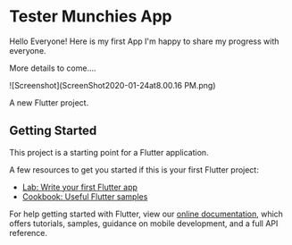 # Tester Munchies App
Hello Everyone!
Here is my first App I'm happy to share my progress with everyone.


More details to come....

![Screenshot](ScreenShot2020-01-24at8.00.16 PM.png)

A new Flutter project.

## Getting Started

This project is a starting point for a Flutter application.

A few resources to get you started if this is your first Flutter project:

- [Lab: Write your first Flutter app](https://flutter.dev/docs/get-started/codelab)
- [Cookbook: Useful Flutter samples](https://flutter.dev/docs/cookbook)

For help getting started with Flutter, view our
[online documentation](https://flutter.dev/docs), which offers tutorials,
samples, guidance on mobile development, and a full API reference.
